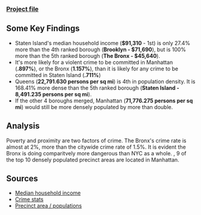 ### [Project file](https://github.com/AnthonySanchez2000/IncomeAndCrime-PowerPivot/blob/main/PowerPivotProject.xlsx)

## Some Key Findings
* Staten Island's median household income (**$91,310** - 1st) is only 27.4% more than the 4th ranked borough (**Brooklyn - $71,690**), but is 100% more than the 5th ranked borough (**The Bronx - $45,640**).
* It's more likely for a violent crime to be committed in Manhattan (**.897%**), or the Bronx (**1.157%**), than it is likely for any crime to be committed in Staten Island (**.711%**)
* Queens (**22,791.630 persons per sq mi**) is 4th in population density. It is 168.41% more dense than the 5th ranked borough (**Staten Island - 8,491.235 persons per sq mi**).
* If the other 4 boroughs merged, Manhattan (**71,776.275 persons per sq mi**) would still be more densely populated by more than double.

## Analysis
Poverty and proximity are two factors of crime. The Bronx's crime rate is almost at 2%, more than the citywide crime rate of 1.5%. It is evident the Bronx is doing comparitvely more dangerous than NYC as a whole. , 9 of the top 10 densely populated precinct areas are located in Manhattan.

## Sources
* [Median household income](https://furmancenter.org/neighborhoods)
* [Crime stats](https://www.nyc.gov/site/nypd/stats/crime-statistics/borough-and-precinct-crime-stats.page#bronx)
* [Precinct area / populations](https://nyc.maps.arcgis.com/apps/instant/sidebar/index.html?appid=8153f961507040de8dbf9a53145f18c4)
